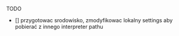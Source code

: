 TODO

- [] przygotowac srodowisko, zmodyfikowac lokalny settings aby pobierać z innego interpreter pathu